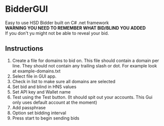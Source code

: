 # BidderGUI

Easy to use HSD Bidder built on C# .net framework  
**WARNING YOU NEED TO REMEMBER WHAT BID/BLIND YOU ADDED**  
If you don't yu might not be able to reveal your bid.

## Instructions
1. Create a file for domains to bid on.
    This file should contain a domain per line. They should not contain any trailing slash or dot.
    For example look at example-domains.txt
2. Select file in GUI app.
3. Check in list to make sure all domains are selected
4. Set bid and blind in HNS values
5. Set API key and Wallet name
6. Test using the Test button. (It should spit out your accounts. This Gui only uses default account at the moment)
7. Add passphrase
8. Option set bidding interval
9. Press start to begin sending bids